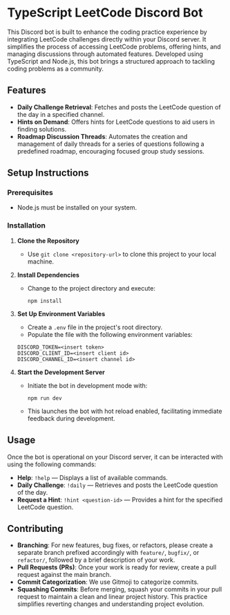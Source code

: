 # TypeScript LeetCode Discord Bot

This Discord bot is built to enhance the coding practice experience by integrating LeetCode challenges directly within your Discord server. It simplifies the process of accessing LeetCode problems, offering hints, and managing discussions through automated features. Developed using TypeScript and Node.js, this bot brings a structured approach to tackling coding problems as a community.

## Features

- **Daily Challenge Retrieval**: Fetches and posts the LeetCode question of the day in a specified channel.
- **Hints on Demand**: Offers hints for LeetCode questions to aid users in finding solutions.
- **Roadmap Discussion Threads**: Automates the creation and management of daily threads for a series of questions following a predefined roadmap, encouraging focused group study sessions.

## Setup Instructions

### Prerequisites

- Node.js must be installed on your system.

### Installation

1. **Clone the Repository**
   - Use `git clone <repository-url>` to clone this project to your local machine.

2. **Install Dependencies**
   - Change to the project directory and execute:
     ```
     npm install
     ```

3. **Set Up Environment Variables**
   - Create a `.env` file in the project's root directory.
   - Populate the file with the following environment variables:
    ```
    DISCORD_TOKEN=<insert token>
    DISCORD_CLIENT_ID=<insert client id>
    DISCORD_CHANNEL_ID=<insert channel id>
    ```

4. **Start the Development Server**
   - Initiate the bot in development mode with:
     ```
     npm run dev
     ```
   - This launches the bot with hot reload enabled, facilitating immediate feedback during development.

## Usage

Once the bot is operational on your Discord server, it can be interacted with using the following commands:

- **Help**: `!help` — Displays a list of available commands.
- **Daily Challenge**: `!daily` — Retrieves and posts the LeetCode question of the day.
- **Request a Hint**: `!hint <question-id>` — Provides a hint for the specified LeetCode question.

## Contributing

- **Branching**: For new features, bug fixes, or refactors, please create a separate branch prefixed accordingly with `feature/`, `bugfix/`, or `refactor/`, followed by a brief description of your work.
- **Pull Requests (PRs)**: Once your work is ready for review, create a pull request against the main branch.
- **Commit Categorization**: We use Gitmoji to categorize commits.
- **Squashing Commits**: Before merging, squash your commits in your pull request to maintain a clean and linear project history. This practice simplifies reverting changes and understanding project evolution.
